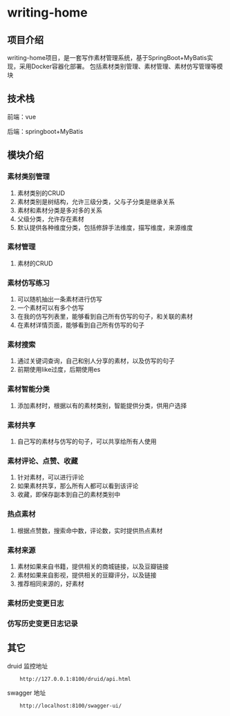 # writing-home
## 项目介绍
writing-home项目，是一套写作素材管理系统，基于SpringBoot+MyBatis实现，采用Docker容器化部署。
包括素材类别管理、素材管理、素材仿写管理等模块

## 技术栈

前端：vue

后端：springboot+MyBatis

## 模块介绍

### 素材类别管理
1. 素材类别的CRUD
2. 素材类别是树结构，允许三级分类，父与子分类是继承关系
3. 素材和素材分类是多对多的关系
4. 父级分类，允许存在素材
5. 默认提供各种维度分类，包括修辞手法维度，描写维度，来源维度
### 素材管理
1. 素材的CRUD

### 素材仿写练习
1. 可以随机抽出一条素材进行仿写
2. 一个素材可以有多个仿写
3. 在我的仿写列表里，能够看到自己所有仿写的句子，和关联的素材
4. 在素材详情页面，能够看到自己所有仿写的句子
### 素材搜索
1. 通过关键词查询，自己和别人分享的素材，以及仿写的句子
2. 前期使用like过度，后期使用es
### 素材智能分类
1. 添加素材时，根据以有的素材类别，智能提供分类，供用户选择
### 素材共享
1. 自己写的素材与仿写的句子，可以共享给所有人使用
### 素材评论、点赞、收藏
1. 针对素材，可以进行评论
2. 如果素材共享，那么所有人都可以看到该评论
3. 收藏，即保存副本到自己的素材类别中
### 热点素材
1. 根据点赞数，搜索命中数，评论数，实时提供热点素材
###  素材来源
1.  素材如果来自书籍，提供相关的商城链接，以及豆瓣链接
2.  素材如果来自影视，提供相关的豆瓣评分，以及链接
3.  推荐相同来源的，好素材
### 素材历史变更日志

### 仿写历史变更日志记录

## 其它
druid 监控地址  
```
    http://127.0.0.1:8100/druid/api.html
```
swagger 地址
```$xslt
    http://localhost:8100/swagger-ui/
```
    